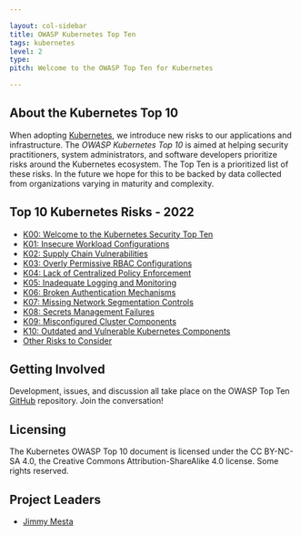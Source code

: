 ```yaml
---

layout: col-sidebar
title: OWASP Kubernetes Top Ten
tags: kubernetes
level: 2
type: 
pitch: Welcome to the OWASP Top Ten for Kubernetes

---
```

## About the Kubernetes Top 10
When adopting [Kubernetes](https://kubernetes.io), we introduce new risks to our applications and infrastructure. The *OWASP Kubernetes Top 10* is aimed at helping security practitioners, system administrators, and software developers prioritize risks around the Kubernetes ecosystem. The Top Ten is a prioritized list of these risks. In the future we hope for this to be backed by data collected from organizations varying in maturity and complexity.

## Top 10 Kubernetes Risks - 2022

* [K00: Welcome to the Kubernetes Security Top Ten](./2022/en/src/)
* [K01: Insecure Workload Configurations](./2022/en/src/K01-insecure-workload-configurations)
* [K02: Supply Chain Vulnerabilities](./2022/en/src/K02-supply-chain-vulnerabilities)
* [K03: Overly Permissive RBAC Configurations](./2022/en/src/K03-overly-permissive-rbac)
* [K04: Lack of Centralized Policy Enforcement](./2022/en/src/K04-policy-enforcement)
* [K05: Inadequate Logging and Monitoring](./2022/en/src/K05-inadequate-logging)
* [K06: Broken Authentication Mechanisms](./2022/en/src/K06-broken-authentication)
* [K07: Missing Network Segmentation Controls](./2022/en/src/K07-network-segmentation)
* [K08: Secrets Management Failures](./2022/en/src/K08-secrets-management)
* [K09: Misconfigured Cluster Components](./2022/en/src/K09-misconfigured-cluster-components)
* [K10: Outdated and Vulnerable Kubernetes Components](./2022/en/src/K10-vulnerable-components)
* [Other Risks to Consider](./2022/en/other-risks)


## Getting Involved
Development, issues, and discussion all take place on the OWASP Top Ten [GitHub](https://github.com/OWASP/www-project-kubernetes-top-ten) repository. Join the conversation!

## Licensing
The Kubernetes OWASP Top 10 document is licensed under the CC BY-NC-SA 4.0, the Creative Commons Attribution-ShareAlike 4.0 license. Some rights reserved.

## Project Leaders
- [Jimmy Mesta](https://twitter.com/jimmesta) 
